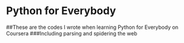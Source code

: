 # Python for Everybody
##These are the codes I wrote when learning Python for Everybody on Coursera
###Including parsing and spidering the web